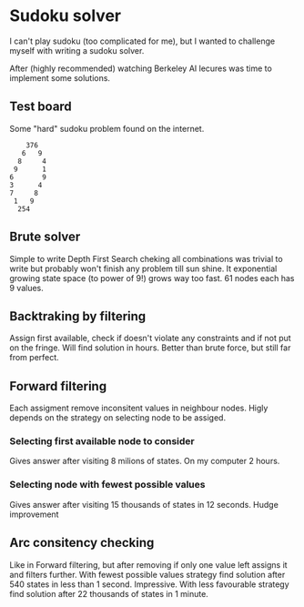 # Sudoku solver
I can't play sudoku (too complicated for me), but I wanted to challenge myself with writing a sudoku solver.

After (highly recommended) watching Berkeley AI lecures was time to implement some solutions.

## Test board
Some "hard" sudoku problem found on the internet.

```
    376
   6   9
  8     4
 9      1
6       9
3      4
7     8
 1   9
  254
```

## Brute solver
Simple to write Depth First Search cheking all combinations was trivial to write but probably won't finish any problem till sun shine. It exponential growing state space (to power of 9!) grows way too fast. 61 nodes each has 9 values.

## Backtraking by filtering
Assign first available, check if doesn't violate any constraints and if not put on the fringe. Will find solution in hours. Better than brute force, but still far from perfect.

## Forward filtering
Each assigment remove inconsitent values in neighbour nodes. Higly depends on the strategy on selecting node to be assiged.

### Selecting first available node to consider
Gives answer after visiting 8 milions of states. On my computer 2 hours.

### Selecting node with fewest possible values
Gives answer after visiting 15 thousands of states in 12 seconds. Hudge improvement

## Arc consitency checking
Like in Forward filtering, but after removing if only one value left assigns it and filters further. With fewest possible values strategy find solution after 540 states in less than 1 second. Impressive.
With less favourable strategy find solution after 22 thousands of states in 1 minute.
